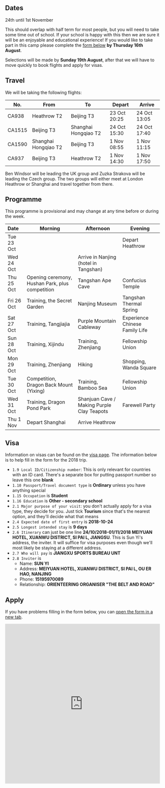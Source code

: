## Dates
24th until 1st November

This should overlap with half term for most people, but you will need to take some time out of school. If your school is happy with this then we are sure it will be an enjoyable and educational experience! If you would like to take part in this camp please complete the [form below](#apply) **by Thursday 16th August**.

Selections will be made by **Sunday 19th August**, after that we will have to move quickly to book flights and apply for visas.

## Travel
We will be taking the following flights:

| No. | From | To | Depart | Arrive |
| --- | --- | --- | --- | --- |
| CA938 | Heathrow T2 | Beijing T3 | 23 Oct 20:25 | 24 Oct 13:05 |
| CA1515 | Beijing T3 | Shanghai Hongqiao T2 | 24 Oct 15:30 | 24 Oct 17:40 |
| CA1590 | Shanghai Hongqiao T2 | Beijing T3 | 1 Nov 08:55 | 1 Nov 11:15 |
| CA937 | Beijing T3 | Heathrow T2 | 1 Nov 14:30 | 1 Nov 17:50 |

Ben Windsor will be leading the UK group and Zuzka Strakova will be leading the Czech group. The two groups will either meet at London Heathrow or Shanghai and travel together from there.

## Programme
This programme is provisional and may change at any time before or during the week.

| Date | Morning | Afternoon | Evening |
| :--- | --- | --- | --- |
| Tue 23 Oct | | | Depart Heathrow |
| Wed 24 Oct | | Arrive in Nanjing (hotel in Tangshan) | |
| Thu 25 Oct | Opening ceremony, Hushan Park, plus competition | Tangshan Ape Cave | Confucius Temple |
| Fri 26 Oct | Training, the Secret Garden | Nanjing Museum | Tangshan Thermal Spring |
| Sat 27 Oct | Training, Tangjiajia | Purple Mountain Cableway | Experience Chinese Family Life |
| Sun 28 Oct | Training, Xijindu | Training, Zhenjiang | Fellowship Union |
| Mon 29 Oct | Training, Zhenjiang | Hiking | Shopping, Wanda Square |
| Tue 30 Oct | Competition, Dragon Back Mount (Yixing) | Training, Bamboo Sea | Fellowship Union |
| Wed 31 Oct | Training, Dragon Pond Park | Shanjuan Cave / Making Purple Clay Teapots | Farewell Party
| Thu 1 Nov | Depart Shanghai | Arrive Heathrow | |

## Visa
Information on visas can be found on the [visa page]({{site.baseurl}}/pages/visa.html). The information below is to help fill in the form for the 2018 trip.

* `1.9 Local ID/Citizenship number`: This is only relevant for countries with an ID card. There's a separate box for putting passport number so leave this one **blank**
* `1.10 Passport/Travel document type` is **Ordinary** unless you have anything special  
* `1.15 Occupation` is **Student**
* `1.16 Education` is **Other - secondary school**
* `2.1 Major purpose of your visit`: you don't actually apply for a visa type, they decide for you. Just tick **Tourism** since that's the nearest option, and they'll decide what that means
* `2.4 Expected date of first entry` is **2018-10-24**
* `2.5 Longest intended stay` is **9 days**
* `2.6 Itinerary` can just be one line **24/10/2018-01/11/2018 MEIYUAN HOTEL, XUANWU DISTRICT, SI PAI L, JIANGSU**. This is Sun Yi's address, the inviter. It will suffice for visa purposes even though we'll most likely be staying at a different address.
* `2.7 Who will pay` is **JIANGXU SPORTS BUREAU UNT**
* `2.8 Inviter` is
    * Name: **SUN YI**
    * Address: **MEIYUAN HOTEL, XUANWU DISTRICT, SI PAI L, OU ER HAO, NANJING**
    * Phone: **15195970089**
    * Relationship: **ORIENTEERING ORGANISER "THE BELT AND ROAD"**


## Apply
If you have problems filling in the form below, you can <a href="https://docs.google.com/forms/d/e/1FAIpQLSfvhauQEDKR49lXM_Qz7Vlhtm4cOpUT1i4GCDAN3KLU5vkDrw/viewform?usp=sf_link" target="_blank">open the form in a new tab</a>.

<iframe src="https://docs.google.com/forms/d/e/1FAIpQLSfvhauQEDKR49lXM_Qz7Vlhtm4cOpUT1i4GCDAN3KLU5vkDrw/viewform?embedded=true" width="100%" height="520" frameborder="0" marginheight="0" marginwidth="0">Loading...</iframe>
